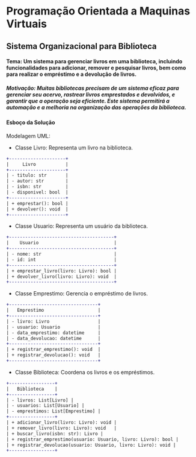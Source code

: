 # Programação Orientada a Maquinas Virtuais

## Sistema Organizacional para Biblioteca

#### Tema: Um sistema para gerenciar livros em uma biblioteca, incluindo funcionalidades para adicionar, remover e pesquisar livros, bem como para realizar o empréstimo e a devolução de livros.

##### Motivação: Muitas bibliotecas precisam de um sistema eficaz para gerenciar seu acervo, rastrear livros emprestados e devolvidos, e garantir que a operação seja eficiente. Este sistema permitirá a automação e a melhoria na organização das operações da biblioteca.

#### Esboço da Solução

Modelagem UML:

- Classe Livro: Representa um livro na biblioteca.

```diff
+---------------------+
|     Livro           |
+---------------------+
| - titulo: str       |
| - autor: str        |
| - isbn: str         |
| - disponivel: bool  |
+---------------------+
| + emprestar(): bool |
| + devolver(): void  |
+---------------------+
```

- Classe Usuario: Representa um usuário da biblioteca.

```diff
+---------------------------------------+
|    Usuario                            |
+---------------------------------------+
| - nome: str                           |
| - id: int                             |
+---------------------------------------+
| + emprestar_livro(livro: Livro): bool |
| + devolver_livro(livro: Livro): void  |
+---------------------------------------+
```

- Classe Emprestimo: Gerencia o empréstimo de livros.

```diff
+---------------------------------+
|   Emprestimo                    |
+---------------------------------+
| - livro: Livro                  |
| - usuario: Usuario              |
| - data_emprestimo: datetime     |
| - data_devolucao: datetime      |
+---------------------------------+
| + registrar_emprestimo(): void  |
| + registrar_devolucao(): void   |
+---------------------------------+
```

- Classe Biblioteca: Coordena os livros e os empréstimos.

```diff
+-----------------+
|   Biblioteca    |
+-----------------+
| - livros: List[Livro] |
| - usuarios: List[Usuario] |
| - emprestimos: List[Emprestimo] |
+-----------------+
| + adicionar_livro(livro: Livro): void |
| + remover_livro(livro: Livro): void   |
| + buscar_livro(isbn: str): Livro |
| + registrar_emprestimo(usuario: Usuario, livro: Livro): bool |
| + registrar_devolucao(usuario: Usuario, livro: Livro): void |
+-----------------+
```